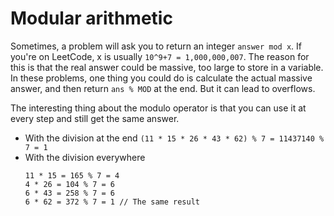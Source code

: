 # Modular arithmetic

Sometimes, a problem will ask you to return an integer `answer mod x`. If you're on LeetCode, x is usually `10^9+7 = 1,000,000,007`.
The reason for this is that the real answer could be massive, too large to store in a variable.
In these problems, one thing you could do is calculate the actual massive answer, and then return `ans % MOD` at the end. But it can lead to overflows.

The interesting thing about the modulo operator is that you can use it at every step and still get the same answer.   
- With the division at the end `(11 * 15 * 26 * 43 * 62) % 7 = 11437140 % 7 = 1`
- With the division everywhere
  ```
  11 * 15 = 165 % 7 = 4
  4 * 26 = 104 % 7 = 6
  6 * 43 = 258 % 7 = 6
  6 * 62 = 372 % 7 = 1 // The same result
  ```
